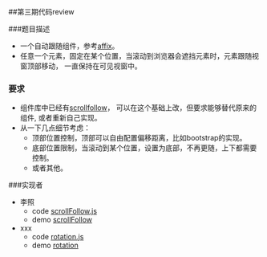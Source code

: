 ﻿##第三期代码review

###题目描述

* 一个自动跟随组件，参考[affix](http://twitter.github.com/bootstrap/javascript.html#affix)。
* 任意一个元素，固定在某个位置，当滚动到浏览器会遮挡元素时，元素跟随视窗顶部移动，
  一直保持在可见视窗中。
  
### 要求

* 组件库中已经有[scrollfollow](http://wiki.ued.taobao.net/doku.php?id=team:vertical-guide:common-mods:scrollfollow)，
  可以在这个基础上改，但要求能够替代原来的组件, 或者重新自己实现。
* 从一下几点细节考虑：
  * 顶部位置控制，顶部可以自由配置偏移距离，比如bootstrap的实现。
  * 底部位置限制，当滚动到某个位置，设置为底部，不再更随，上下都需要控制。
  * 或者其他。

###实现者

* 李照
  * code [scrollFollow.js](https://github.com/vmarket/review/tree/master/affix/scrollFollow.js)
  * demo [scrollFollow](http://fed.ued.taobao.net/u/zhouyun/demos/ScrollFollow.html)
* xxx
  * code [rotation.js](https://github.com/vmarket/review/blob/master/scroll/rotation.js)
  * demo [rotation](http://fed.ued.taobao.net/u/zhouxiaohuan/Assignments/evenroll/Scroll.html)
